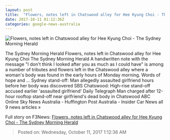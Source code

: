 ```yaml
---
layout: post
title:  "Flowers, notes left in Chatswood alley for Hee Kyung Choi - The Sydney Morning Herald"
date: 2017-10-11 01:12:36Z
categories: google-news-australia
---
```


![Flowers, notes left in Chatswood alley for Hee Kyung Choi - The Sydney Morning Herald](http://www.smh.com.au/content/dam/images/g/y/y/e/d/z/image.related.articleLeadwide.620x349.gyye99.png/1507685499353.jpg)

The Sydney Morning Herald Flowers, notes left in Chatswood alley for Hee Kyung Choi The Sydney Morning Herald A handwritten note with the message "I don't think I looked after you as much as I could have" is among a number of tributes and flowers left in the Chatswood alley where a woman's body was found in the early hours of Monday morning. Words of hope and ... Sydney stand-off: Man allegedly assaulted girlfriend hours before her body was discovered SBS Chatswood: High-rise stand-off accused earlier 'assaulted girlfriend' Daily Telegraph Man charged after 12-hour rooftop stand-off near girlfriend's dead body in Chatswood ABC Online Sky News Australia - Huffington Post Australia - Іnsіdеr Cаr Nеws all 9 news articles »


Full story on F3News: [Flowers, notes left in Chatswood alley for Hee Kyung Choi - The Sydney Morning Herald](http://www.f3nws.com/n/SnnGyH)

> Posted on: Wednesday, October 11, 2017 1:12:36 AM
